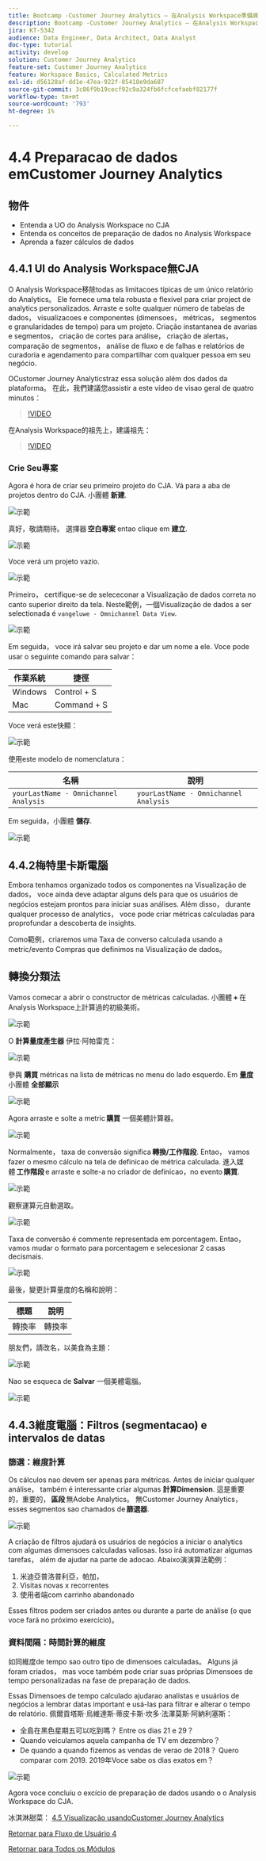 ```yaml
---
title: Bootcamp -Customer Journey Analytics — 在Analysis Workspace準備資料 — 巴西
description: Bootcamp -Customer Journey Analytics — 在Analysis Workspace準備資料 — 巴西
jira: KT-5342
audience: Data Engineer, Data Architect, Data Analyst
doc-type: tutorial
activity: develop
solution: Customer Journey Analytics
feature-set: Customer Journey Analytics
feature: Workspace Basics, Calculated Metrics
exl-id: d56128af-dd1e-47ea-922f-85418e9da687
source-git-commit: 3c86f9b19cecf92c9a324fb6fcfcefaebf82177f
workflow-type: tm+mt
source-wordcount: '793'
ht-degree: 1%

---
```


# 4.4 Preparacao de dados emCustomer Journey Analytics

## 物件

- Entenda a UO do Analysis Workspace no CJA
- Entenda os conceitos de preparação de dados no Analysis Workspace
- Aprenda a fazer cálculos de dados

## 4.4.1 UI do Analysis Workspace無CJA

O Analysis Workspace移除todas as limitacoes típicas de um único relatório do Analytics。 Ele fornece uma tela robusta e flexível para criar project de analytics personalizados. Arraste e solte qualquer número de tabelas de dados， visualizacoes e componentes (dimensoes， métricas， segmentos e granularidades de tempo) para um projeto. Criação instantanea de avarias e segmentos， criação de cortes para análise， criação de alertas， comparação de segmentos， análise de fluxo e de falhas e relatórios de curadoria e agendamento para compartilhar com qualquer pessoa em seu negócio.

OCustomer Journey Analyticstraz essa solução além dos dados da plataforma。 在此，我們建議您assistir a este vídeo de visao geral de quatro minutos：

>[!VIDEO](https://video.tv.adobe.com/v/35109?quality=12&learn=on)

在Analysis Workspace的祖先上，建議祖先：

>[!VIDEO](https://video.tv.adobe.com/v/26266?quality=12&learn=on)

### Crie Seu專案

Agora é hora de criar seu primeiro projeto do CJA. Vá para a aba de projetos dentro do CJA. 小團體 **新建**.

![示範](./images/prmenu.png)

真好，敬請期待。 選擇器 **空白專案** entao clique em **建立**.

![示範](./images/prmenu1.png)

Voce verá um projeto vazio.

![示範](./images/premptyprojects.png)

Primeiro， certifique-se de selececonar a Visualização de dados correta no canto superior direito da tela. Neste範例，一個Visualização de dados a ser selectionada é `vangeluwe - Omnichannel Data View`.

![示範](./images/prdv.png)

Em seguida， voce irá salvar seu projeto e dar um nome a ele. Voce pode usar o seguinte comando para salvar：

| 作業系統 | 捷徑 |
| ----------------- |-------------| 
| Windows | Control + S |
| Mac | Command + S |

Voce verá este快顯：

![示範](./images/prsave.png)

使用este modelo de nomenclatura：

| 名稱 | 說明 |
| ----------------- |-------------| 
| `yourLastName - Omnichannel Analysis` | `yourLastName - Omnichannel Analysis` |

Em seguida，小團體 **儲存**.

![示範](./images/prsave2.png)

## 4.4.2梅特里卡斯電腦

Embora tenhamos organizado todos os componentes na Visualização de dados， voce ainda deve adaptar alguns dels para que os usuários de negócios estejam prontos para iniciar suas análises. Além disso， durante qualquer processo de analytics， voce pode criar métricas calculadas para proprofundar a descoberta de insights.

Como範例，criaremos uma Taxa de converso calculada usando a metric/evento Compras que definimos na Visualização de dados。

## 轉換分類法

Vamos comecar a abrir o constructor de métricas calculadas. 小團體 **+** 在Analysis Workspace上計算過的初級美術。

![示範](./images/pradd.png)

O **計算量度產生器** 伊拉·阿帕雷克：

![示範](./images/prbuilder.png)

參與 **購買** métricas na lista de métricas no menu do lado esquerdo. Em **量度** 小團體 **全部顯示**

![示範](./images/calcbuildercr1.png)

Agora arraste e solte a metric **購買** 一個美體計算器。

![示範](./images/calcbuildercr2.png)

Normalmente， taxa de conversão significa **轉換/工作階段**. Entao， vamos fazer o mesmo cálculo na tela de definicao de métrica calculada. 進入媒體 **工作階段** e arraste e solte-a no criador de definicao，no evento **購買**.

![示範](./images/calcbuildercr3.png)

觀察運算元自動選取。

![示範](./images/calcbuildercr4.png)

Taxa de conversão é commente representada em porcentagem. Entao， vamos mudar o formato para porcentagem e selecesionar 2 casas decismais.

![示範](./images/calcbuildercr5.png)

最後，變更計算量度的名稱和說明：

| 標題 | 說明 |
| ----------------- |-------------| 
| 轉換率 | 轉換率 |

朋友們，請改名，以美食為主題：

![示範](./images/calcbuildercr6.png)

Nao se esqueca de **Salvar** 一個美體電腦。

![示範](./images/pr9.png)

## 4.4.3維度電腦：Filtros (segmentacao) e intervalos de datas

### 篩選：維度計算

Os cálculos nao devem ser apenas para métricas. Antes de iniciar qualquer análise， também é interessante criar algumas **計算Dimension**. 這是重要的，重要的， **區段** 無Adobe Analytics。 無Customer Journey Analytics，esses segmentos sao chamados de **篩選器**.

![示範](./images/prfilters.png)

A criação de filtros ajudará os usuários de negócios a iniciar o analytics com algumas dimensoes calculadas valiosas. Isso irá automatizar algumas tarefas， além de ajudar na parte de adocao. Abaixo演演算法範例：

1. 米迪亞普洛普利亞，帕加，
2. Visitas novas x recorrentes
3. 使用者端com carrinho abandonado

Esses filtros podem ser criados antes ou durante a parte de análise (o que voce fará no próximo exercício)。

### 資料間隔：時間計算的維度

如同維度de tempo sao outro tipo de dimensoes calculadas。 Alguns já foram criados， mas voce também pode criar suas próprias Dimensoes de tempo personalizadas na fase de preparação de dados.

Essas Dimensoes de tempo calculado ajudarao analistas e usuários de negócios a lembrar datas important e usá-las para filtrar e alterar o tempo de relatório. 佩爾貢塔斯·烏維達斯·蒂皮卡斯·坎多·法澤莫斯·阿納利塞斯：

- 全島在黑色星期五可以吃到嗎？ Entre os dias 21 e 29？
- Quando veiculamos aquela campanha de TV em dezembro？
- De quando a quando fizemos as vendas de verao de 2018？ Quero comparar com 2019. 2019年Voce sabe os dias exatos em？

![示範](./images/timedimensions.png)

Agora voce concluiu o excício de preparação de dados usando o o Analysis Workspace do CJA.

冰淇淋甜菜： [4.5 Visualização usandoCustomer Journey Analytics](./ex5.md)

[Retornar para Fluxo de Usuário 4](./uc4.md)

[Retornar para Todos os Módulos](./../../overview.md)
